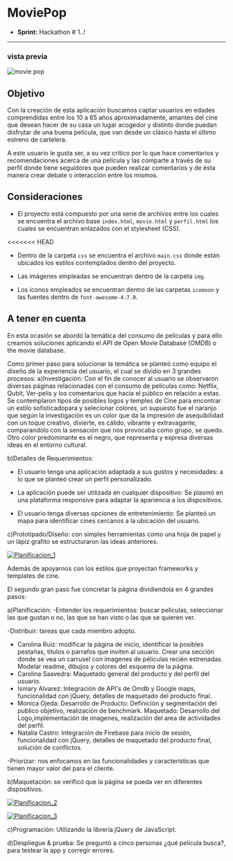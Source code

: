 # MoviePop

* **Sprint:** Hackathon # 1..!


***

### vista previa
![movie pop](https://user-images.githubusercontent.com/32284565/37932160-2a50045c-311e-11e8-8ff5-9bcd18afc879.png)


## Objetivo

Con la creación de esta aplicación buscamos captar usuarios en edades comprendidas entre los 10 a 65 años aproximadamente, amantes del cine que desean hacer de su casa un lugar acogedor y distinto donde puedan disfrutar de una buena película, que van desde un clásico hasta el último estreno de cartelera.

A este usuario le gusta ser, a su vez crítico por lo que hace comentarios y recomendaciones acerca de una película y las comparte a través de su perfil donde tiene seguidores que pueden realizar comentarios y de ésta manera crear debate o interacción entre los mismos.

## Consideraciones

* El proyecto está compuesto por una serie de archivos entre los cuales se
encuentra el archivo base `index.html`, `movie.html` y `perfil.html` los cuales se encuentran enlazados con el stylesheet (CSS).

<<<<<<< HEAD
* Dentro de la carpeta `css` se encuentra el archivo `main.css` donde están ubicados los estilos contemplados dentro del proyecto.

* Las imágenes empleadas se encuentran dentro de la carpeta `img`.

* Los iconos empleados se encuentran dentro de las carpetas `icomoon` y
las fuentes dentro de `font-awesome-4.7.0`.

## A tener en cuenta

En esta ocasión se abordó la temática del consumo de películas y para ello creamos soluciones aplicando el API de Open Movie Database (OMDB) o the movie database.

Como primer paso para solucionar la temática se planteó como equipo el diseño de la experiencia del usuario, el cual se dividio en 3 grandes procesos:
a)Investigación:
Con el fin de conocer al usuario se observaron diversas páginas relacionadas con el consumo de películas como: Netflix, Qubit, Ver-pelis y los comentarios que hacía el público en relación a estas.
Se contemplaron tipos de posibles logos y temples de Cine para encontrar un estilo sofisticadopara y selecionar colores, un supuesto fue el naranjo que según la investigación es un color que da la impresión de asequibilidad con un toque creativo, divierte, es cálido, vibrante y extravagante, comparandolo con la sensación que nos provocaba como grupo, se quedo. Otro color predominante es el negro, que representa y expresa diversas ideas en el entorno cultural.

b)Detalles de Requerimientos:
* El usuario tenga una aplicación adaptada a sus gustos y necesidades: a lo que se planteó crear un perfil personalizado.

* La aplicación puede ser utilizada en cualquier dispositivo: Se plasmó en una plataforma responsive para adaptar la apariencia a los dispositivos.

* El usuario tenga diversas opciones de entretenimiento: Se planteó un mapa para identificar cines cercanos a la ubicación del usuario.


c)Prototipado/Diseño: con simples herramientas como una hoja de papel y un lápiz grafito se estructuraron las ideas anteriores.

<a href="https://ibb.co/ka75wm"><img src="https://preview.ibb.co/gz4796/Planificacion_1.jpg" alt="Planificacion_1" border="0"></a>


Además de apoyarnos con los estilos que proyectan frameworks y templates de cine.

El segundo gran paso fue concretar la página dividiendola en 4 grandes pasos:

a)Planificación:
-Entender los requerimientos: buscar películas, seleccionar las que gustan o no, las que se han visto o las que se quieren ver.

-Distribuir: tareas que cada miembro adopto.

* Carolina Ruiz: modificar la página de inicio, identificar la posibles pestañas, titulos o parrafos que inviten al usuario. Crear una sección donde se vea un carrusel con imagenes de péliculas recién estrenadas. 
Modelar readme, dibujos y colores del esquema de la página.
* Carolina Saavedra: Maquetado general del producto y del perfil del usuario.
* Ismary Alvarez: Integración de API's de Omdb y Google maps, funcionalidad con jQuery, detalles de maquetado del producto final.
* Monica Ojeda: Desarrollo de Producto: Definición y segmentación del publico objetivo, realización de benchmark. Maquetado: Desarrollo del Logo,implementación de imagenes, realización del area de actividades del perfil.
* Natalia Castro: Integración de Firebase para inicio de sesión, funcionalidad con jQuery, detalles de maquetado del producto final, solución de conflictos.


-Priorizar: nos enfocamos en las funcionalidades y características que tienen mayor valor del para el cliente.

b)Maquetación: se verificó que la página se pueda ver en diferentes dispositivos.

<a href="https://ibb.co/isVfU6"><img src="https://preview.ibb.co/emasbm/Planificacion_2.jpg" alt="Planificacion_2" border="0"></a>

<a href="https://ibb.co/g54M2R"><img src="https://preview.ibb.co/hEW12R/Planificacion_3.jpg" alt="Planificacion_3" border="0"></a>

c)Programación: Utilizando la librería jQuery de JavaScript.

d)Despliegue & prueba:
Se preguntó a cinco personas ¿qué película busca?, para testear la app y corregir errores.


